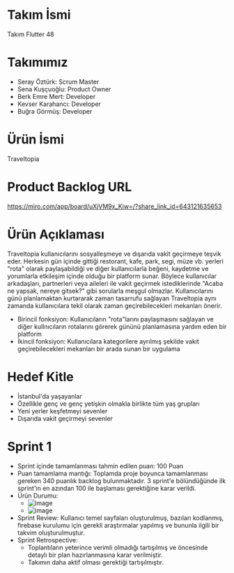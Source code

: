 # Takım İsmi
Takım Flutter 48

# Takımımız
- Seray Öztürk: Scrum Master
- Sena Kuşçuoğlu: Product Owner
- Berk Emre Mert: Developer
- Kevser Karahancı: Developer
- Buğra Görmüş: Developer
  
# Ürün İsmi
Traveltopia

# Product Backlog URL
https://miro.com/app/board/uXjVM9x_Kiw=/?share_link_id=643121635653

# Ürün Açıklaması
 Traveltopia kullanıcılarını sosyalleşmeye ve dışarıda vakit geçirmeye teşvik eder. Herkesin gün içinde gittiği restorant, kafe, park, segi, müze vb. yerleri "rota" olarak paylaşabildiği ve diğer kullanıcılarla beğeni, kaydetme ve yorumlarla etkileşim içinde olduğu bir platform sunar. Böylece kullanıcılar arkadaşları, partnerleri veya aileleri ile vakit geçirmek istediklerinde "Acaba ne yapsak, nereye gitsek?" gibi sorularla meşgul olmazlar. Kullanıcılarını günü planlamaktan kurtararak zaman tasarrufu sağlayan Traveltopia aynı zamanda kullanıcılara tekil olarak zaman geçirebilecekleri mekanları önerir.

 - Birincil fonksiyon: Kullanıcıların "rota"larını paylaşmasını sağlayan ve diğer kullnıcıların rotalarını görerek gününü planlamasına yardım eden bir platform
 - İkincil fonksiyon: Kullanıcılara kategorilere ayrılmış şekilde vakit geçirebilecekleri mekanları bir arada sunan bir uygulama
# Hedef Kitle
- İstanbul'da yaşayanlar
- Özellikle genç ve genç yetişkin olmakla birlikte tüm yaş grupları
- Yeni yerler keşfetmeyi sevenler
- Dışarıda vakit geçirmeyi sevenler

# Sprint 1
- Sprint içinde tamamlanması tahmin edilen puan: 100 Puan
- Puan tamamlama mantığı: Toplamda proje boyunca tamamlanması gereken 340 puanlık backlog bulunmaktadır. 3 sprint'e bölündüğünde ilk sprint'in en azından 100 ile başlaması gerektiğine karar verildi.
- Ürün Durumu:
  - ![image](https://github.com/serayozturk1/OUABootcamp2023/assets/129687736/bd428973-688a-40bc-aa1a-b0a8f71aad27)
  - ![image](https://github.com/serayozturk1/OUABootcamp2023/assets/129687736/5d5593dc-6ac0-466a-bf70-0cf4b5ae17ef) 
- Sprint Review: Kullanıcı temel sayfaları oluşturulmuş, bazıları kodlanmış, firebase kurulumu için gerekli araştırmalar yapılmış ve bununla ilgili bir takvim oluşturulmuştur.
- Sprint Retrospective:
   * Toplantıların yeterince verimli olmadığı tartışılmış ve öncesinde detaylı bir plan hazırlanmasına karar verilmiştir.
   * Takımın daha aktif olması gerektiği tartışılmıştır.
